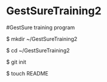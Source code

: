 GestSureTraining2
=================

#GestSure training program

$ mkdir ~/GestSureTraining2

$ cd ~/GestSureTraining2

$ git init

$ touch README

